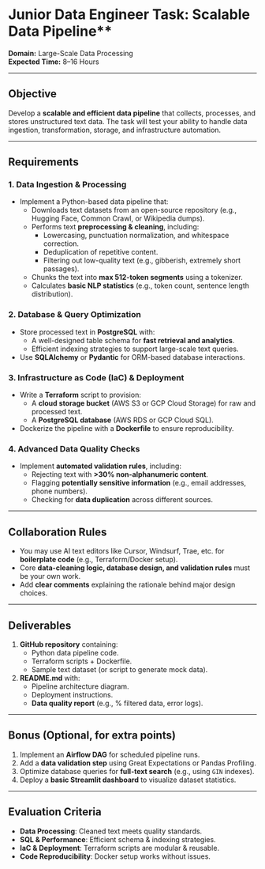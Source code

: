 # Junior Data Engineer Task: Scalable Data Pipeline**  

**Domain:** Large-Scale Data Processing  
**Expected Time:** 8–16 Hours  

---

## **Objective**  

Develop a **scalable and efficient data pipeline** that collects, processes, and stores unstructured text data. The task will test your ability to handle data ingestion, transformation, storage, and infrastructure automation.  

---

## **Requirements**  

### **1. Data Ingestion & Processing**  

- Implement a Python-based data pipeline that:  
  - Downloads text datasets from an open-source repository (e.g., Hugging Face, Common Crawl, or Wikipedia dumps).  
  - Performs text **preprocessing & cleaning**, including:  
    - Lowercasing, punctuation normalization, and whitespace correction.  
    - Deduplication of repetitive content.  
    - Filtering out low-quality text (e.g., gibberish, extremely short passages).  
  - Chunks the text into **max 512-token segments** using a tokenizer.  
  - Calculates **basic NLP statistics** (e.g., token count, sentence length distribution).  

### **2. Database & Query Optimization**  

- Store processed text in **PostgreSQL** with:  
  - A well-designed table schema for **fast retrieval and analytics**.  
  - Efficient indexing strategies to support large-scale text queries.  
- Use **SQLAlchemy** or **Pydantic** for ORM-based database interactions.  

### **3. Infrastructure as Code (IaC) & Deployment**  

- Write a **Terraform** script to provision:  
  - A **cloud storage bucket** (AWS S3 or GCP Cloud Storage) for raw and processed text.  
  - A **PostgreSQL database** (AWS RDS or GCP Cloud SQL).  
- Dockerize the pipeline with a **Dockerfile** to ensure reproducibility.  

### **4. Advanced Data Quality Checks**  

- Implement **automated validation rules**, including:  
  - Rejecting text with **>30% non-alphanumeric content**.  
  - Flagging **potentially sensitive information** (e.g., email addresses, phone numbers).  
  - Checking for **data duplication** across different sources.  

---

## **Collaboration Rules**  

- You may use AI text editors like Cursor, Windsurf, Trae, etc. for **boilerplate code** (e.g., Terraform/Docker setup).  
- Core **data-cleaning logic, database design, and validation rules** must be your own work.  
- Add **clear comments** explaining the rationale behind major design choices.  

---

## **Deliverables**  

1. **GitHub repository** containing:  
   - Python data pipeline code.  
   - Terraform scripts + Dockerfile.  
   - Sample text dataset (or script to generate mock data).  
2. **README.md** with:  
   - Pipeline architecture diagram.  
   - Deployment instructions.  
   - **Data quality report** (e.g., % filtered data, error logs).  

---

## **Bonus (Optional, for extra points)**  

1. Implement an **Airflow DAG** for scheduled pipeline runs.  
2. Add a **data validation step** using Great Expectations or Pandas Profiling.  
3. Optimize database queries for **full-text search** (e.g., using `GIN` indexes).  
4. Deploy a **basic Streamlit dashboard** to visualize dataset statistics.  

---

## **Evaluation Criteria**  

- **Data Processing**: Cleaned text meets quality standards.  
- **SQL & Performance**: Efficient schema & indexing strategies.  
- **IaC & Deployment**: Terraform scripts are modular & reusable.  
- **Code Reproducibility**: Docker setup works without issues.  
